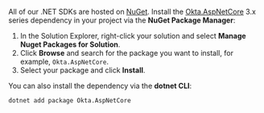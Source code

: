 All of our .NET SDKs are hosted on [NuGet](https://www.nuget.org/). Install the [Okta.AspNetCore](https://www.nuget.org/packages/Okta.AspNetCore) 3.x series dependency in your project via the **NuGet Package Manager**:

1. In the Solution Explorer, right-click your solution and select **Manage Nuget Packages for Solution**.
1. Click **Browse** and search for the package you want to install, for example, `Okta.AspNetCore`.
1. Select your package and click **Install**.

You can also install the dependency via the **dotnet CLI**:

`dotnet add package Okta.AspNetCore`